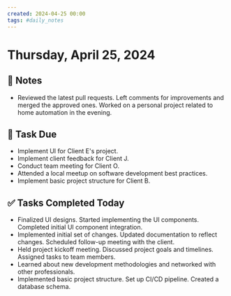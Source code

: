```yaml
---
created: 2024-04-25 00:00
tags: #daily_notes
---
```


# Thursday, April 25, 2024

## 📓 Notes
- Reviewed the latest pull requests. Left comments for improvements and merged the approved ones. Worked on a personal project related to home automation in the evening.

## 📅 Task Due
- Implement UI for Client E's project.
- Implement client feedback for Client J.
- Conduct team meeting for Client O.
- Attended a local meetup on software development best practices.
- Implement basic project structure for Client B.

## ✅ Tasks Completed Today
- Finalized UI designs. Started implementing the UI components. Completed initial UI component integration.
- Implemented initial set of changes. Updated documentation to reflect changes. Scheduled follow-up meeting with the client.
- Held project kickoff meeting. Discussed project goals and timelines. Assigned tasks to team members.
- Learned about new development methodologies and networked with other professionals.
- Implemented basic project structure. Set up CI/CD pipeline. Created a database schema.